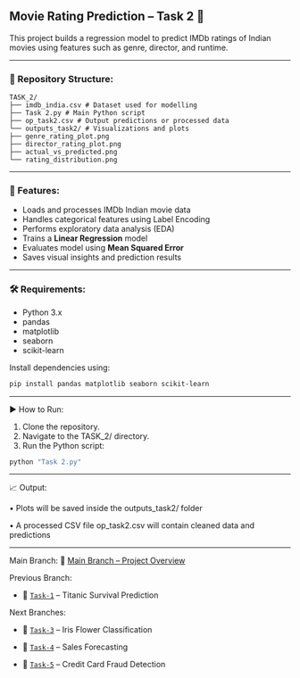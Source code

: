 ## Movie Rating Prediction – Task 2 🎥

This project builds a regression model to predict IMDb ratings of Indian movies using features such as genre, director, and runtime.

---

### 📁 Repository Structure:
```
TASK_2/
├── imdb_india.csv # Dataset used for modelling
├── Task 2.py # Main Python script
├── op_task2.csv # Output predictions or processed data
└── outputs_task2/ # Visualizations and plots
├── genre_rating_plot.png
├── director_rating_plot.png
├── actual_vs_predicted.png
└── rating_distribution.png
```

---

### 📌 Features:
* Loads and processes IMDb Indian movie data  
* Handles categorical features using Label Encoding  
* Performs exploratory data analysis (EDA)  
* Trains a **Linear Regression** model  
* Evaluates model using **Mean Squared Error**  
* Saves visual insights and prediction results

---

### 🛠️ Requirements:
* Python 3.x  
* pandas  
* matplotlib  
* seaborn  
* scikit-learn  

Install dependencies using:
```bash
pip install pandas matplotlib seaborn scikit-learn
```

---

▶️ How to Run:
1.	Clone the repository.
2.	Navigate to the TASK_2/ directory.
3.	Run the Python script:
```bash
python "Task 2.py"
```

---

📈 Output:

• Plots will be saved inside the outputs_task2/ folder

• A processed CSV file op_task2.csv will contain cleaned data and predictions

---

Main Branch:
🔗 [Main Branch – Project Overview](https://github.com/rishibhardwaj90/CODSOFT-Rishi/tree/main)

Previous Branch:
* 🔁 [`Task-1`](https://github.com/rishibhardwaj90/CODSOFT-Rishi/tree/Task-1) – Titanic Survival Prediction

Next Branches:

* 🔁 [`Task-3`](https://github.com/rishibhardwaj90/CODSOFT-Rishi/tree/Task-3) – Iris Flower Classification

* 🔁 [`Task-4`](https://github.com/rishibhardwaj90/CODSOFT-Rishi/tree/Task-4) – Sales Forecasting

* 🔁 [`Task-5`](https://github.com/rishibhardwaj90/CODSOFT-Rishi/tree/Task-5) – Credit Card Fraud Detection  
